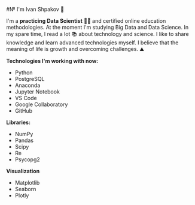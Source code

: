 #№ I'm Ivan Shpakov :handshake:


I'm a **practicing Data Scientist** 🧑‍🔬 and certified online education methodologies. At the moment I'm studying Big Data and Data Science. In my spare time, I read a lot 📚 about technology  and science. I like to share knowledge and learn advanced technologies myself. I believe that the meaning of life is growth and overcoming challenges. ⛰️

**Technologies I'm working with now:**
- Python
- PostgreSQL
- Anaconda
- Jupyter Notebook
- VS Code
- Google Collaboratory
- GitHub

**Libraries:**
- NumPy
- Pandas
- Scipy
- Re
- Psycopg2

**Visualization**
- Matplotlib
- Seaborn
- Plotly
 
